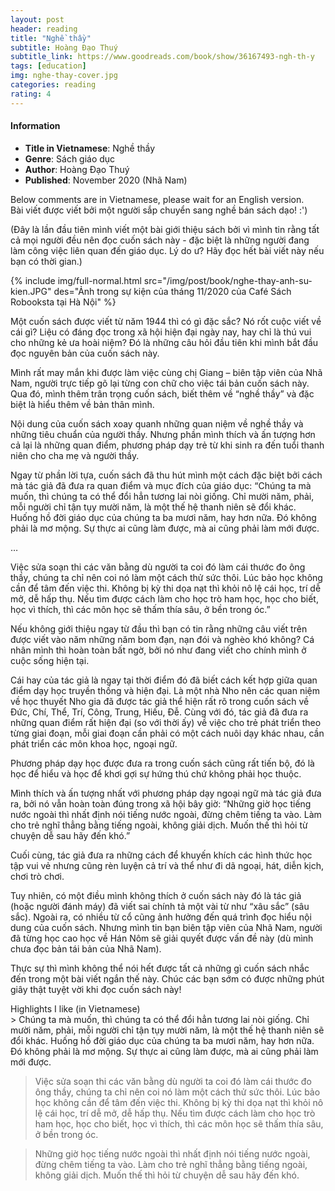 ```yaml
---
layout: post
header: reading
title: "Nghề thầy"
subtitle: Hoàng Đạo Thuý
subtitle_link: https://www.goodreads.com/book/show/36167493-ngh-th-y
tags: [education]
img: nghe-thay-cover.jpg
categories: reading
rating: 4
---
```

<h4 class="post-more">Information</h4>

- **Title in Vietnamese**: Nghề thầy
- **Genre**: Sách giáo dục
- **Author**: Hoàng Đạo Thuý
- **Published**: November 2020 (Nhã Nam)

<div class="alert alert-success" role="alert">
Below comments are in Vietnamese, please wait for an English version.
</div>
Bài viết được viết bởi một người sắp chuyển sang nghề bán sách dạo! :')

(Đây là lần đầu tiên mình viết một bài giới thiệu sách bởi vì mình tin rằng tất cả mọi người đều nên đọc cuốn sách này - đặc biệt là những người đang làm công việc liên quan đến giáo dục. Lý do ư? Hãy đọc hết bài viết này nếu bạn có thời gian.)

{% include img/full-normal.html src="/img/post/book/nghe-thay-anh-su-kien.JPG" des="Ảnh trong sự kiện của tháng 11/2020 của Café Sách Robooksta tại Hà Nội" %}

Một cuốn sách được viết từ năm 1944 thì có gì đặc sắc? Nó rốt cuộc viết về cái gì? Liệu có đáng đọc trong xã hội hiện đại ngày nay, hay chỉ là thú vui cho những kẻ ưa hoài niệm? Đó là những câu hỏi đầu tiên khi mình bắt đầu đọc nguyên bản của cuốn sách này.

Mình rất may mắn khi được làm việc cùng chị Giang – biên tập viên của Nhã Nam, người trực tiếp gõ lại từng con chữ cho việc tái bản cuốn sách này. Qua đó, mình thêm trân trọng cuốn sách, biết thêm về “nghề thầy” và đặc biệt là hiểu thêm về bản thân mình.

Nội dung của cuốn sách xoay quanh những quan niệm về nghề thầy và những tiêu chuẩn của người thầy. Nhưng phần mình thích và ấn tượng hơn cả lại là những quan điểm, phương pháp dạy trẻ từ khi sinh ra đến tuổi thanh niên cho cha mẹ và người thầy.

Ngay từ phần lời tựa, cuốn sách đã thu hút mình một cách đặc biệt bởi cách mà tác giả đã đưa ra quan điểm và mục đích của giáo dục:
“Chúng ta mà muốn, thì chúng ta có thể đổi hẳn tương lai nòi giống. Chỉ mười năm, phải, mỗi người chỉ tận tụy mười năm, là một thế hệ thanh niên sẽ đổi khác. Huống hồ đời giáo dục của chúng ta ba mươi năm, hay hơn nữa. Đó không phải là mơ mộng. Sự thực ai cũng làm được, mà ai cũng phải làm mới được.

…

Việc sửa soạn thi các văn bằng dù người ta coi đó làm cái thước đo ông thầy, chúng ta chỉ nên coi nó làm một cách thử sức thôi. Lúc bảo học không cần để tâm đến việc thi. Không bị kỳ thi dọa nạt thì khỏi nô lệ cái học, trí dễ mở, dễ hấp thụ. Nếu tìm được cách làm cho học trò ham học, học cho biết, học vì thích, thì các môn học sẽ thấm thía sâu, ở bền trong óc.”

Nếu không giới thiệu ngay từ đầu thì bạn có tin rằng những câu viết trên được viết vào năm những năm bom đạn, nạn đói và nghèo khó không? Cá nhân mình thì hoàn toàn bất ngờ, bởi nó như đang viết cho chính mình ở cuộc sống hiện tại.

Cái hay của tác giả là ngay tại thời điểm đó đã biết cách kết hợp giữa quan điểm dạy học truyền thống và hiện đại. Là một nhà Nho nên các quan niệm về học thuyết Nho gia đã được tác giả thể hiện rất rõ trong cuốn sách về Đức, Chí, Thể, Trí, Công, Trung, Hiếu, Đễ. Cùng với đó, tác giả đã đưa ra những quan điểm rất hiện đại (so với thời ấy) về việc cho trẻ phát triển theo từng giai đoạn, mỗi giai đoạn cần phải có một cách nuôi dạy khác nhau, cần phát triển các môn khoa học, ngoại ngữ.

Phương pháp dạy học được đưa ra trong cuốn sách cũng rất tiến bộ, đó là học để hiểu và học để khơi gợi sự hứng thú chứ không phải học thuộc. 

Mình thích và ấn tượng nhất với phương pháp dạy ngoại ngữ mà tác giả đưa ra, bởi nó vẫn hoàn toàn đúng trong xã hội bây giờ: “Những giờ học tiếng nước ngoài thì nhất định nói tiếng nước ngoài, đừng chêm tiếng ta vào. Làm cho trẻ nghĩ thẳng bằng tiếng ngoài, không giải dịch. Muốn thế thì hỏi từ chuyện dễ sau hãy đến khó.”

Cuối cùng, tác giả đưa ra những cách để khuyến khích các hình thức học tập vui vẻ nhưng cũng rèn luyện cả trí và thể như đi dã ngoại, hát, diễn kịch, chơi trò chơi.

Tuy nhiên, có một điều mình không thích ở cuốn sách này đó là tác giả (hoặc người đánh máy) đã viết sai chính tả một vài từ như “xâu sắc” (sâu sắc). Ngoài ra, có nhiều từ cổ cũng ảnh hưởng đến quá trình đọc hiểu nội dung của cuốn sách. Nhưng mình tin bạn biên tập viên của Nhã Nam, người đã từng học cao học về Hán Nôm sẽ giải quyết được vấn đề này (dù mình chưa đọc bản tái bản của Nhã Nam).

Thực sự thì mình không thể nói hết được tất cả những gì cuốn sách nhắc đến trong một bài viết ngắn thế này. Chúc các bạn sớm có được những phút giây thật tuyệt vời khi đọc cuốn sách này!

<div class="tomTat">
<div id="btTomTat" class="collapsed" data-toggle="collapse" href="#ndTomTat"><span>Highlights I like (in Vietnamese)</span></div>
<div id="ndTomTat" markdown="1" class="collapse multi-collapse">
> Chúng ta mà muốn, thì chúng ta có thể đổi hẳn tương lai nòi giống. Chỉ mười năm, phải, mỗi người chỉ tận tụy mười năm, là một thế hệ thanh niên sẽ đổi khác. Huống hồ đời giáo dục của chúng ta ba mươi năm, hay hơn nữa. Đó không phải là mơ mộng. Sự thực ai cũng làm được, mà ai cũng phải làm mới được.

> Việc sửa soạn thi các văn bằng dù người ta coi đó làm cái thước đo ông thầy, chúng ta chỉ nên coi nó làm một cách thử sức thôi. Lúc bảo học không cần để tâm đến việc thi. Không bị kỳ thi dọa nạt thì khỏi nô lệ cái học, trí dễ mở, dễ hấp thụ. Nếu tìm được cách làm cho học trò ham học, học cho biết, học vì thích, thì các môn học sẽ thấm thía sâu, ở bền trong óc.

> Những giờ học tiếng nước ngoài thì nhất định nói tiếng nước ngoài, đừng chêm tiếng ta vào. Làm cho trẻ nghĩ thẳng bằng tiếng ngoài, không giải dịch. Muốn thế thì hỏi từ chuyện dễ sau hãy đến khó.
</div>
</div>